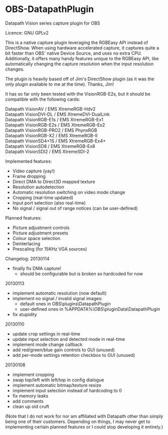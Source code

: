 OBS-DatapathPlugin
==================

Datapath Vision series capture plugin for OBS

Licence: GNU GPLv2

This is a native capture plugin leveraging the RGBEasy API instead of DirectShow. When using hardware accelerated capture, it captures quite a bit faster than OBS' native Device Source, and uses no extra CPU. Additionally, it offers many handy features unique to the RGBEasy API, like automatically changing the capture resolution when the input resolution changes.

The plugin is heavily based off of Jim's DirectShow plugin (as it was the only plugin available to me at the time). Thanks, Jim!

It has so far only been tested with the VisionRGB-E2s, but it should be compatible with the following cards:

Datapath VisionAV / EMS XtremeRGB-Hdv2  
Datapath VisionDVI-DL / EMS XtremeDVI-DualLink  
Datapath VisionRGB-E1s / EMS XtremeRGB-Ex1  
Datapath VisionRGB-E2s / EMS XtremeRGB-Ex2  
Datapath VisionRGB-PRO2 / EMS PhynxRGB  
Datapath VisionRGB-X2 / EMS XtremeRGB-II  
Datapath VisionSD4+1S / EMS XtremeRGB-Ex4+  
Datapath VisionSD8 / EMS XtremeRGB-Ex8  
Datapath VisionSDI2 / EMS XtremeSDI-2  

Implemented features:
- Video capture (yay!)
- Frame dropping
- Direct DMA to Direct3D mapped texture
- Resolution autodetection
- Automatic resolution switching on video mode change
- Cropping (real-time updated)
- Input port selection (also real-time)
- No signal / signal out of range notices (can be user-defined)

Planned features:
- Picture adjustment controls
- Picture adjustment presets
- Colour space selection
- Deinterlacing
- Prescaling (for 15KHz VGA sources)

Changelog:
20130114
- finally fix DMA capture!
   - should be configurable but is broken so hardcoded for now

20130113
- implement automatic resolution (now default)
- implement no signal / invalid signal images:
   - default ones in OBS\plugins\DatapathPlugin
   - user-defined ones in %APPDATA%\OBS\pluginData\DatapathPlugin
- fix stupidity

20130110
- update crop settings in real-time
- update input selection and detected mode in real-time
- implement mode change callback
- add red/green/blue gain controls to GUI (unused)
- add per-mode settings retention checkbox to GUI (unused)

20130108
- implement cropping
- swap top/left with left/top in config dialogue
- implement automatic bitmap/texture resize
- implement input selection instead of hardcoding to 0
- fix memory leaks
- add comments
- clean up old cruft

(Note that I do not work for nor am affiliated with Datapath other than simply being one of their customers. Depending on things, I may never get to implementing certain planned features or I could stop developing it entirely.)